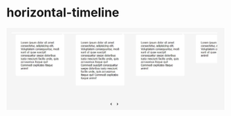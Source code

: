 ﻿# horizontal-timeline
![](https://github.com/M-Hosseini80/horizontal-timeline/blob/master/screenshot.JPG)
